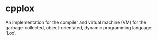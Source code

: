 # cpplox

An implementation for the compiler and virtual machine (VM) for the garbage-collected, object-orientated, dynamic programming language: 'Lox'.